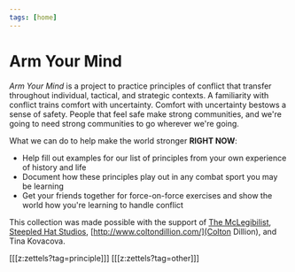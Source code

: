 ```yaml
---
tags: [home]
---
```


# Arm Your Mind

*Arm Your Mind* is a project to practice principles of conflict that transfer throughout individual, tactical, and strategic contexts. A familiarity with conflict trains comfort with uncertainty. Comfort with uncertainty bestows a sense of safety. People that feel safe make strong communities, and we're going to need strong communities to go wherever we're going.

What we can do to help make the world stronger **RIGHT NOW**:
* Help fill out examples for our list of principles from your own experience of history and life
* Document how these principles play out in any combat sport you may be learning
* Get your friends together for force-on-force exercises and show the world how you're learning to handle conflict

This collection was made possible with the support of [The McLegibilist](https://crispy.substack.com/), [Steepled Hat Studios](https://www.youtube.com/channel/UCUOKkH_jmQZXrbjNllcvfHQ), [http://www.coltondillion.com/](Colton Dillion), and Tina Kovacova.


[[[z:zettels?tag=principle]]]
[[[z:zettels?tag=other]]]


